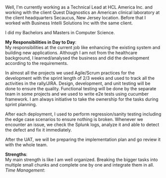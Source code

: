 Well, I'm currently working as a Technical Lead at HCL America Inc. and working with the client Quest Diagnostics an American clinical laboratory at the client headquarters Secaucus, New Jersey location. Before that I worked with Business Intelli Solutions Inc with the same client. 

I did my Bachelors and Masters in Computer Science.

<b>My Responsibilities in Day to Day</b>: <br>
My responsibilities at the current job like enhancing the existing system and building new applications. Although I am not from the healthcare background, I learned/analysed the business and did the development according to the requirements. 

In almost all the projects we used Agile/Scrum practices for the development with the sprint length of 2/3 weeks and used to track all the activities in the rally/JIRA. Design, development, and unit testing will be done to ensure the quality. Functional testing will be done by the separate team in some projects and we used to write e2e tests using cucumber framework. I am always initiative to take the ownership for the tasks during sprint planning.

After each deployment, I used to perform regression/sanity testing including the edge case scenarios to ensure nothing is broken. Whenever we encounter an issue, we check the Splunk logs, analyze it and able to detect the defect and fix it immediately. 

After the UAT, we will be preparing the implementation plan and go review it with the whole team.

**Strengths**: <br>
My main strength is like I am well organized. Breaking the bigger tasks into multiple small chunks and complete one by one and integrate them in all. <br>
_Time Management_:
